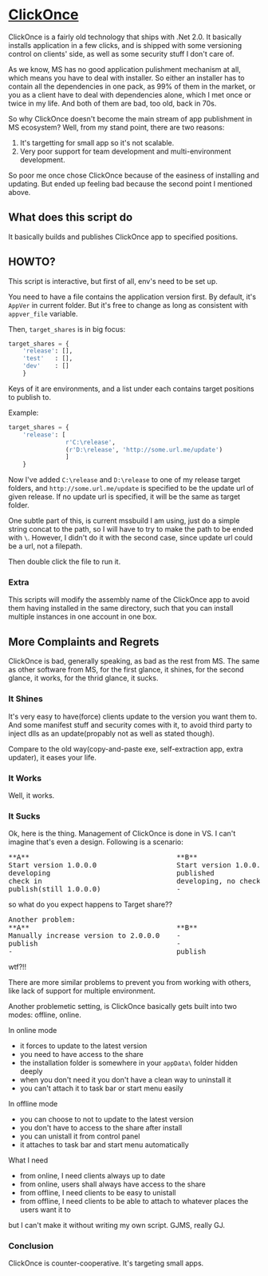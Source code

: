# [ClickOnce](http://en.wikipedia.org/wiki/ClickOnce)

ClickOnce is a fairly old technology that ships with .Net 2.0. It basically installs application in a few clicks, and is shipped with some versioning control on clients' side, as well as some security stuff I don't care of.

As we know, MS has no good application pulishment mechanism at all, which means you have to deal with installer. So either an installer has to contain all the dependencies in one pack, as 99% of them in the market, or you as a client have to deal with dependencies alone, which I met once or twice in my life. And both of them are bad, too old, back in 70s.

So why ClickOnce doesn't become the main stream of app publishment in MS ecosystem? Well, from my stand point, there are two reasons:

1. It's targetting for small app so it's not scalable.
2. Very poor support for team development and multi-environment development.

So poor me once chose ClickOnce because of the easiness of installing and updating. But ended up feeling bad because the second point I mentioned above.

## What does this script do

It basically builds and publishes ClickOnce app to specified positions.


## HOWTO? 

This script is interactive, but first of all, env's need to be set up.

You need to have a file contains the application version first. By default, it's `AppVer` in current folder. But it's free to change as long as consistent with `appver_file` variable.

Then, `target_shares` is in big focus:

```python
target_shares = {
    'release': [],
    'test'   : [],
    'dev'    : []
    }
```

Keys of it are environments, and a list under each contains target positions to publish to.

Example:

```python
target_shares = {
    'release': [
                r'C:\release',
                (r'D:\release', 'http://some.url.me/update')
                ]
    }
```

Now I've added `C:\release` and `D:\release` to one of my release target folders, and `http://some.url.me/update` is specified to be the update url of given release. If no update url is specified, it will be the same as target folder.

One subtle part of this, is current mssbuild I am using, just do a simple string concat to the path, so I will have to try to make the path to be ended with `\`. However, I didn't do it with the second case, since update url could be a url, not a filepath.

Then double click the file to run it.

### Extra

This scripts will modify the assembly name of the ClickOnce app to avoid them having installed in the same directory, such that you can install multiple instances in one account in one box.

## More Complaints and Regrets

ClickOnce is bad, generally speaking, as bad as the rest from MS. The same as other software from MS, for the first glance, it shines, for the second glance, it works, for the thrid glance, it sucks.

### It Shines

It's very easy to have(force) clients update to the version you want them to. And some manifest stuff and security comes with it, to avoid third party to inject dlls as an update(propably not as well as stated though).

Compare to the old way(copy-and-paste exe, self-extraction app, extra updater), it eases your life.

### It Works

Well, it works.

### It Sucks

Ok, here is the thing. Management of ClickOnce is done in VS. I can't imagine that's even a design. Following is a scenario:
<pre>
**A**                                   **B**                                 **Target share**
Start version 1.0.0.0                   Start version 1.0.0.0                 Empty
developing                              published                             1.0.0.0 from B
check in                                developing, no check in               -
publish(still 1.0.0.0)                  -                                     ????
</pre>

so what do you expect happens to Target share??

<pre>
Another problem:
**A**                                   **B**                                 **Target share**
Manually increase version to 2.0.0.0    -                                     1.0.0.0 from B
publish                                 -                                     2.0.0.0 from A
-                                       publish                               ????
</pre>

wtf?!!

There are more similar problems to prevent you from working with others, like lack of support for multiple environment.

Another problemetic setting, is ClickOnce basically gets built into two modes: offline, online. 

In online mode

* it forces to update to the latest version
* you need to have access to the share
* the installation folder is somewhere in your `appData\` folder hidden deeply
* when you don't need it you don't have a clean way to uninstall it
* you can't attach it to task bar or start menu easily

In offline mode

* you can choose to not to update to the latest version
* you don't have to access to the share after install
* you can unistall it from control panel
* it attaches to task bar and start menu automatically

What I need
* from online, I need clients always up to date
* from online, users shall always have access to the share
* from offline, I need clients to be easy to unistall
* from offline, I need clients to be able to attach to whatever places the users want it to

but I can't make it without writing my own script. GJMS, really GJ.

### Conclusion

ClickOnce is counter-cooperative. It's targeting small apps.
